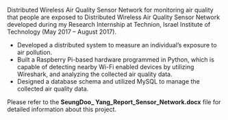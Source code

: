 Distributed Wireless Air Quality Sensor Network for monitoring air quality that people are exposed to
Distributed Wireless Air Quality Sensor Network developed during my Research Internship at Technion, Israel Institute of Technology (May 2017 – August 2017).

- Developed a distributed system to measure an individual’s exposure to air pollution.
- Built a Raspberry Pi-based hardware programmed in Python, which is capable of detecting nearby Wi-Fi enabled devices by utilizing Wireshark, and analyzing the collected air quality data.
- Designed a database schema and utilized MySQL to manage the collected air quality data.

Please refer to the **SeungDoo_ Yang_Report_Sensor_Network.docx** file for detailed information about this project.
